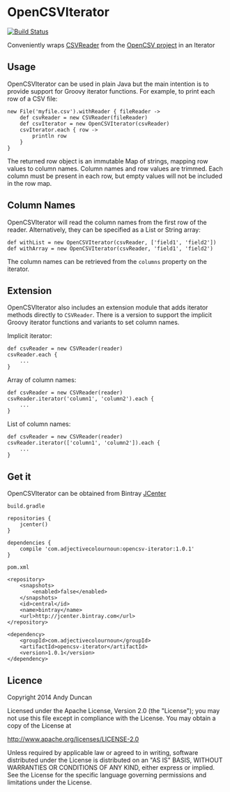 OpenCSVIterator
===============

[![Build Status](https://travis-ci.org/andyjduncan/opencsv-iterator.svg?branch=master)](https://travis-ci.org/andyjduncan/opencsv-iterator)

Conveniently wraps [CSVReader](http://opencsv.sourceforge.net/apidocs/au/com/bytecode/opencsv/CSVReader.html) from the
[OpenCSV project](http://opencsv.sourceforge.net/) in an Iterator

Usage
-----

OpenCSVIterator can be used in plain Java but the main intention is to provide support for Groovy iterator functions.
For example, to print each row of a CSV file:

    new File('myfile.csv').withReader { fileReader ->
        def csvReader = new CSVReader(fileReader)
        def csvIterator = new OpenCSVIterator(csvReader)
        csvIterator.each { row ->
            println row
        }
    }

The returned row object is an immutable Map of strings, mapping row values to column names.  Column names and
row values are trimmed.  Each column must be present in each row, but empty values will not be included in the row map.

Column Names
-------------

OpenCSVIterator will read the column names from the first row of the reader.  Alternatively, they can be specified
as a List or String array:

    def withList = new OpenCSVIterator(csvReader, ['field1', 'field2'])
    def withArray = new OpenCSVIterator(csvReader, 'field1', 'field2')

The column names can be retrieved from the `columns` property on the iterator.

Extension
---------

OpenCSVIterator also includes an extension module that adds iterator methods directly to `CSVReader`.  There is a
version to support the implicit Groovy iterator functions and variants to set column names.

Implicit iterator:

    def csvReader = new CSVReader(reader)
    csvReader.each {
        ...
    }
    
Array of column names:

    def csvReader = new CSVReader(reader)
    csvReader.iterator('column1', 'column2').each {
        ...
    }
    
List of column names:

    def csvReader = new CSVReader(reader)
    csvReader.iterator(['column1', 'column2']).each {
        ...
    }

Get it
------

OpenCSVIterator can be obtained from Bintray [JCenter](https://bintray.com/bintray/jcenter)

`build.gradle`

    repositories {
        jcenter()
    }
    
    dependencies {
        compile 'com.adjectivecolournoun:opencsv-iterator:1.0.1'
    }
    
`pom.xml`

    <repository>
        <snapshots>
            <enabled>false</enabled>
        </snapshots>
        <id>central</id>
        <name>bintray</name>
        <url>http://jcenter.bintray.com</url>
    </repository>
    
    <dependency>
        <groupId>com.adjectivecolournoun</groupId>
        <artifactId>opencsv-iterator</artifactId>
        <version>1.0.1</version>
    </dependency>
            
Licence
-------

Copyright 2014 Andy Duncan

Licensed under the Apache License, Version 2.0 (the "License");
you may not use this file except in compliance with the License.
You may obtain a copy of the License at

<http://www.apache.org/licenses/LICENSE-2.0>

Unless required by applicable law or agreed to in writing, software
distributed under the License is distributed on an "AS IS" BASIS,
WITHOUT WARRANTIES OR CONDITIONS OF ANY KIND, either express or implied.
See the License for the specific language governing permissions and
limitations under the License.
